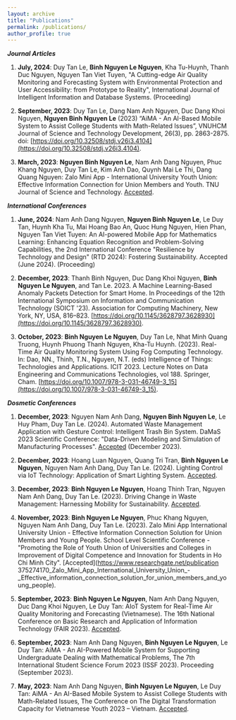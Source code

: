 ```yaml
---
layout: archive
title: "Publications"
permalink: /publications/
author_profile: true
---
```


<!-- {% if author.googlescholar %}
  You can also find my articles on <u><a href="https://scholar.google.com/citations?user=xEmA2LIAAAAJ&hl=vi&oi=sra">my Google Scholar profile</a>.</u>
{% endif %}

{% include base_path %} -->
<!-- 
{% if author.googlescholar %}
  You can also find my articles on <u><a href="https://scholar.google.com/citations?user=xEmA2LIAAAAJ">my Google Scholar profile</a>.</u>
{% endif %}

{% include base_path %}

{% for post in site.publications reversed %}
  {% include archive-single.html %}
{% endfor %} -->

***Journal Articles***
1. **July, 2024**: Duy Tan Le, **Binh Nguyen Le Nguyen**, Kha Tu-Huynh, Thanh Duc Nguyen, Nguyen Tan Viet Tuyen, "A Cutting-edge Air Quality Monitoring and Forecasting System with Environmental Protection and User Accessibility: from Prototype to Reality", International Journal of Intelligent Information and Database Systems. (Proceeding)

2. **September, 2023**: Duy Tan Le, Dang Nam Anh Nguyen, Duc Dang Khoi Nguyen, **Nguyen Binh Nguyen Le** (2023) “AiMA - An AI-Based Mobile System to Assist College Students with Math-Related Issues”, VNUHCM Journal of Science and Technology Development, 26(3), pp. 2863-2875. doi: [https://doi.org/10.32508/stdj.v26i3.4104](https://doi.org/10.32508/stdj.v26i3.4104).

3. **March, 2023**: **Nguyen Binh Nguyen Le**, Nam Anh Dang Nguyen, Phuc Khang Nguyen, Duy Tan Le, Kim Anh Dao, Quynh Mai Le Thi, Dang Quang Nguyen: Zalo Mini App - International University Youth Union: Effective Information Connection for Union Members and Youth. TNU Journal of Science and Technology. [Accepted](https://jst.tnu.edu.vn/jst/article/view/9785).

***International Conferences***
1. **June, 2024**: Nam Anh Dang Nguyen, **Nguyen Binh Nguyen Le**, Le Duy Tan, Huynh Kha Tu, Mai Hoang Bao An, Quoc Hung Nguyen, Hien Phan, Nguyen Tan Viet Tuyen: An AI-powered Mobile App for Mathematics Learning: Enhancing Equation Recognition and Problem-Solving Capabilities, the 2nd International Conference "Resilience by Technology and Design" (RTD 2024): Fostering Sustainability. Accepted (June 2024). (Proceeding)

2. **December, 2023**: Thanh Binh Nguyen, Duc Dang Khoi Nguyen, **Binh Nguyen Le Nguyen**, and Tan Le. 2023. A Machine Learning-Based Anomaly Packets Detection for Smart Home. In Proceedings of the 12th International Symposium on Information and Communication Technology (SOICT '23). Association for Computing Machinery, New York, NY, USA, 816–823. [https://doi.org/10.1145/3628797.3628930](https://doi.org/10.1145/3628797.3628930).

3. **October, 2023**: **Binh Nguyen Le Nguyen**, Duy Tan Le, Nhat Minh Quang Truong, Huynh Phuong Thanh Nguyen, Kha-Tu Huynh. (2023). Real-Time Air Quality Monitoring System Using Fog Computing Technology. In: Dao, NN., Thinh, T.N., Nguyen, N.T. (eds) Intelligence of Things: Technologies and Applications. ICIT 2023. Lecture Notes on Data Engineering and Communications Technologies, vol 188. Springer, Cham. [https://doi.org/10.1007/978-3-031-46749-3_15](https://doi.org/10.1007/978-3-031-46749-3_15).

***Dosmetic Conferences***

1. **December, 2023**: Nguyen Nam Anh Dang, **Nguyen Binh Nguyen Le**, Le Huy Pham, Duy Tan Le. (2024). Automated Waste Management Application with Gesture Control: Intelligent Trash Bin System. DaMaS 2023 Scientific Conference: "Data-Driven Modeling and Simulation of Manufacturing Processes". [Accepted](https://www.researchgate.net/publication/377485427_AUTOMATED_WASTE_MANAGEMENT_APPLICATION_WITH_GESTURE_CONTROL_INTELLIGENT_TRASH_BIN_SYSTEM) (December 2023).

2. **December, 2023**: Hoang Luan Nguyen, Quang Tri Tran, **Binh Nguyen Le Nguyen**, Nguyen Nam Anh Dang, Duy Tan Le. (2024). Lighting Control via IoT Technology: Application of Smart Lighting System. [Accepted](https://www.researchgate.net/publication/377362286_Lighting_Control_via_IoT_Technology_Application_of_Smart_Lighting_System).

3. **December, 2023**: **Binh Nguyen Le Nguyen**, Hoang Thinh Tran, Nguyen Nam Anh Dang, Duy Tan Le. (2023). Driving Change in Waste Management: Harnessing Mobility for Sustainability. [Accepted](https://www.researchgate.net/publication/375274862_Driving_Change_in_Waste_Management_Harnessing_Mobility_for_Sustainability).

4. **November, 2023**: **Binh Nguyen Le Nguyen**, Phuc Khang Nguyen, Nguyen Nam Anh Dang, Duy Tan Le. (2023). Zalo Mini App International University Union - Effective Information Connection Solution for Union Members and Young People. School Level Scientific Conference - "Promoting the Role of Youth Union of Universities and Colleges in Improvement of Digital Competence and Innovation for Students in Ho Chi Minh City". [Accepted](https://www.researchgate.net/publication 375274170_Zalo_Mini_App_International_University_Union_-_Effective_information_connection_solution_for_union_members_and_young_people).

5. **September, 2023**: **Binh Nguyen Le Nguyen**, Nam Anh Dang Nguyen, Duc Dang Khoi Nguyen, Le Duy Tan: AIoT System for Real-Time Air Quality Monitoring and Forecasting (Vietnamese). The 16th National Conference on Basic Research and Application of Information Technology (FAIR 2023). [Accepted](https://drive.google.com/file/d/1hq2E2Cl8nB3ATfGPzpBq0Ep1bHHkBP6p/view).

6. **September, 2023**: Nam Anh Dang Nguyen, **Binh Nguyen Le Nguyen**, Le Duy Tan: AiMA - An AI-Powered Mobile System for Supporting Undergraduate Dealing with Mathematical Problems, The 7th International Student Science Forum 2023 (ISSF 2023). Proceeding (September 2023).

7. **May, 2023**: Nam Anh Dang Nguyen, **Binh Nguyen Le Nguyen**, Le Duy Tan: AiMA - An AI-Based Mobile System to Assist College Students with Math-Related Issues, The Conference on The Digital Transformation Capacity for Vietnamese Youth 2023 – Vietnam. [Accepted](https://www.researchgate.net/publication/374555376_AiMA_-_An_AI-Based_Mobile_System_to_Assist_College_Students_with_Math-Related_Issues).



